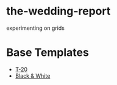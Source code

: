 # the-wedding-report
experimenting on grids

# Base Templates
- [T-20](https://cloud.netlifyusercontent.com/assets/344dbf88-fdf9-42bb-adb4-46f01eedd629/69aab858-ca10-451c-a32c-9dd98e40b81d/t20.zip)
- [Black & White](https://bootstrapious.com/p/black-and-white)
